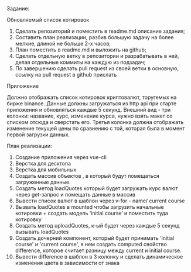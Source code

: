 Задание: 

Обновляемый список котировок

1. Сделать репозиторий и поместить в readme.md описание задания;
2. Составить план реализации, разбив большую задачу на более мелкие, длиной не больше 2-х часов;
3. План поместить в readme.md и выложить на github;
4. Сделать отдельную ветку в репозитории и разрабатывать в ней, делая отдельные коммиты на каждую из подзадач;
5. По завершению сделать pull request из своей ветки в основную, ссылку на pull request в github прислать

Приложение

Должно отображать список котировок криптовалют, торугемых на бирже binance.
Данные должны загружаться из http api при старте приложения и обновляться каждые 5 секунд.
Внешний вид - три колонки: название, курс, изменение курса, нужно взять макет со списком отсюда и сверстать его.
Третья колонка должна отображать изменение текущей цены по сравнению с той, которая была в момент первой загрузки данных.




План реализации:

1. Создание приложения через vue-cli
2. Верстка для десктопа
3. Верстка для мобильных
4. Создать массив объектов , в который будут помещаться загруженные данные.
5. Создать метод loadQuotes который будет загружать курс валют через get-запрос и помещать данные в массив
6. Вывести список валют в шаблон через v-for - name/ current course
7. Вызвать loadQuotes в mounted чтобы загрузить начальные котировки + создать модель ‘initial course’ и поместить туда котировку
8. Создать метод uploadQuotes, к-ый будет через каждые 5 секунд вызывать loadQuotes
9. Создать дочерний компонент, который будет принимать 'initial course' и 'current course', в нем создать computed свойство difference, которое считает разницу между current и initial course.
10. Вывести difference в шаблон в 3 колонку и сделать динамическое изменения цвета в зависимости от знака
